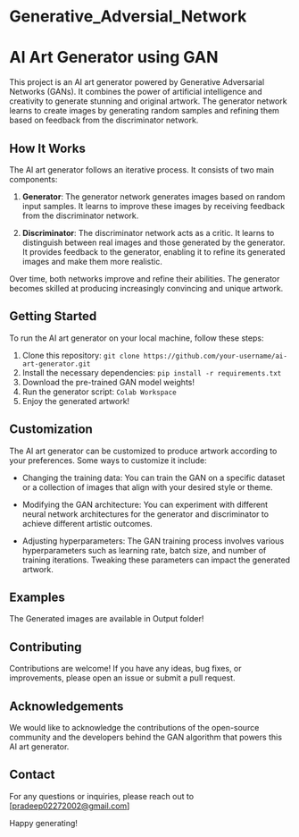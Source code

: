 # Generative_Adversial_Network
# AI Art Generator using GAN


This project is an AI art generator powered by Generative Adversarial Networks (GANs). It combines the power of artificial intelligence and creativity to generate stunning and original artwork. The generator network learns to create images by generating random samples and refining them based on feedback from the discriminator network.

## How It Works

The AI art generator follows an iterative process. It consists of two main components:

1. **Generator**: The generator network generates images based on random input samples. It learns to improve these images by receiving feedback from the discriminator network.

2. **Discriminator**: The discriminator network acts as a critic. It learns to distinguish between real images and those generated by the generator. It provides feedback to the generator, enabling it to refine its generated images and make them more realistic.

Over time, both networks improve and refine their abilities. The generator becomes skilled at producing increasingly convincing and unique artwork.

## Getting Started

To run the AI art generator on your local machine, follow these steps:

1. Clone this repository: `git clone https://github.com/your-username/ai-art-generator.git`
2. Install the necessary dependencies: `pip install -r requirements.txt`
3. Download the pre-trained GAN model weights!
4. Run the generator script: `Colab Workspace`
5. Enjoy the generated artwork!

## Customization

The AI art generator can be customized to produce artwork according to your preferences. Some ways to customize it include:

- Changing the training data: You can train the GAN on a specific dataset or a collection of images that align with your desired style or theme.

- Modifying the GAN architecture: You can experiment with different neural network architectures for the generator and discriminator to achieve different artistic outcomes.

- Adjusting hyperparameters: The GAN training process involves various hyperparameters such as learning rate, batch size, and number of training iterations. Tweaking these parameters can impact the generated artwork.

## Examples

The Generated images are available in Output folder!


## Contributing

Contributions are welcome! If you have any ideas, bug fixes, or improvements, please open an issue or submit a pull request.


## Acknowledgements

We would like to acknowledge the contributions of the open-source community and the developers behind the GAN algorithm that powers this AI art generator.

## Contact

For any questions or inquiries, please reach out to [pradeep02272002@gmail.com]

Happy generating!
